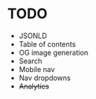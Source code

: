# TODO

-   JSONLD
-   Table of contents
-   OG image generation
-   Search
-   Mobile nav
-   Nav dropdowns
-   ~~Analytics~~
